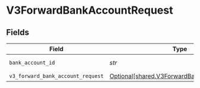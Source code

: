 # V3ForwardBankAccountRequest


## Fields

| Field                                                                                              | Type                                                                                               | Required                                                                                           | Description                                                                                        |
| -------------------------------------------------------------------------------------------------- | -------------------------------------------------------------------------------------------------- | -------------------------------------------------------------------------------------------------- | -------------------------------------------------------------------------------------------------- |
| `bank_account_id`                                                                                  | *str*                                                                                              | :heavy_check_mark:                                                                                 | The bank account ID                                                                                |
| `v3_forward_bank_account_request`                                                                  | [Optional[shared.V3ForwardBankAccountRequest]](../../models/shared/v3forwardbankaccountrequest.md) | :heavy_minus_sign:                                                                                 | N/A                                                                                                |